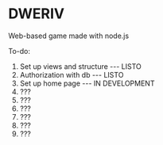 # DWERIV
Web-based game made with node.js

To-do:

1) Set up views and structure   ---   LISTO
2) Authorization with db 		---   LISTO
3) Set up home page  			---   IN DEVELOPMENT
4) ???
5) ???
6) ???
7) ???
8) ???
9) ???
